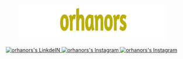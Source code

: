 <p align="center">
    <img src="https://github.com/orhanors/orhanors/blob/main/me2.png" width="400px" height="100px" alt="orhan örs" />
</p>
<p align="center">
<a href="https://www.linkedin.com/in/orhanors/">
  <img alt="orhanors's LinkdeIN" width="35px" src="https://image.flaticon.com/icons/svg/2111/2111465.svg" />
</a>
<a href="mailto:orsorhan1@gmail.com">
  <img alt="orhanors's Instagram" width="35px" src="https://image.flaticon.com/icons/svg/324/324123.svg" />
</a>
<a href="https://www.instagram.com/orhanors_">
  <img alt="orhanors's Instagram" width="35px" src="https://image.flaticon.com/icons/svg/2111/2111421.svg" />
</a>
</p>

